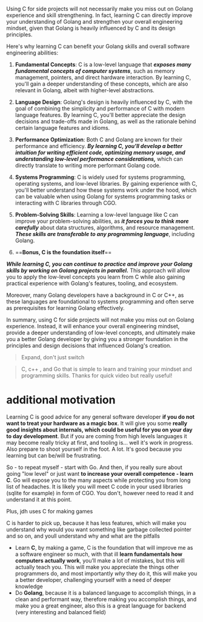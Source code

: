 Using C for side projects will not necessarily make you miss out on Golang experience and skill strengthening. In fact, learning C can directly improve your understanding of Golang and strengthen your overall engineering mindset, given that Golang is heavily influenced by C and its design principles.

Here's why learning C can benefit your Golang skills and overall software engineering abilities:

1. **Fundamental Concepts**: C is a low-level language that ***exposes many fundamental concepts of computer systems***, such as memory management, pointers, and direct hardware interaction. By learning C, you'll gain a deeper understanding of these concepts, which are also relevant in Golang, albeit with higher-level abstractions.

2. **Language Design**: Golang's design is heavily influenced by C, with the goal of combining the simplicity and performance of C with modern language features. By learning C, you'll better appreciate the design decisions and trade-offs made in Golang, as well as the rationale behind certain language features and idioms.

3. **Performance Optimization**: Both C and Golang are known for their performance and efficiency. ***By learning C, you'll develop a better intuition for writing efficient code, optimizing memory usage, and understanding low-level performance considerations,*** which can directly translate to writing more performant Golang code.

4. **Systems Programming**: C is widely used for systems programming, operating systems, and low-level libraries. By gaining experience with C, you'll better understand how these systems work under the hood, which can be valuable when using Golang for systems programming tasks or interacting with C libraries through CGO.

5. **Problem-Solving Skills**: Learning a low-level language like C can improve your problem-solving abilities, as ***it forces you to think more carefully*** about data structures, algorithms, and resource management. ***These skills are transferable to any programming language***, including Golang.
6. ==**Bonus, C is the foundation itself**==

***While learning C, you can continue to practice and improve your Golang skills by working on Golang projects in parallel.*** This approach will allow you to apply the low-level concepts you learn from C while also gaining practical experience with Golang's features, tooling, and ecosystem.

Moreover, many Golang developers have a background in C or C++, as these languages are foundational to systems programming and often serve as prerequisites for learning Golang effectively.

In summary, using C for side projects will not make you miss out on Golang experience. Instead, it will enhance your overall engineering mindset, provide a deeper understanding of low-level concepts, and ultimately make you a better Golang developer by giving you a stronger foundation in the principles and design decisions that influenced Golang's creation.

> Expand, don't just switch


> C, c++ , and Go that is simple to learn and training your mindset and programming skills. Thanks for quick video but really useful!

# additional motivation
Learning C is good advice for any general software developer **if you do not want to treat your hardware as a magic box**. It will give you some **really good insights about internals, which could be useful for you on your day to day development**. But if you are coming from high levels languages it may become really tricky at first, and tooling is... well it's work in progress. Also prepare to shoot yourself in the foot. A lot. It's good because you learning but can be/will be frustrating.

So - to repeat myself - start with Go. And then, if you really sure about going "low level" or just want **to increase your overall competence - learn C**. Go will expose you to the many aspects while protecting you from long list of headaches. It is likely you will meet C code in your used libraries (sqlite for example) in form of CGO. You don't, however need to read it and understand it at this point.

Plus, jdh uses C for making games

C is harder to pick up, because it has less features, which will make you understand why would you want something like garbage collected pointer and so on, and youll understand why and what are the pitfalls


- Learn **C**, by making a game, C is the foundation that will improve me as a software engineer so much, with that ill **learn fundamentals how computers actually work**, you’ll make a lot of mistakes, but this will actually teach you. This will make you appreciate the things other programmers do, and most importantly _why_ they do it, this will make you a better developer, challenging yourself with a need of deeper knowledge 
- Do **Golang**, because it is a balanced language to accomplish things, in a clean and performant way, therefore making you accomplish things, and make you a great engineer, also this is a great language for backend (very interesting and balanced field)